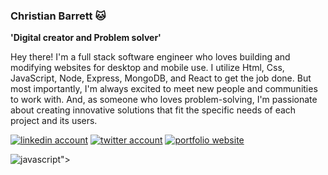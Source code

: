 ### Christian Barrett 🐱

**'Digital creator and Problem solver'**

Hey there! I'm a full stack software engineer who loves building and modifying websites for desktop and mobile use. I utilize Html, Css, JavaScript, Node, Express, MongoDB, and React to get the job done. But most importantly, I'm always excited to meet new people and communities to work with. And, as someone who loves problem-solving, I'm passionate about creating innovative solutions that fit the specific needs of each project and its users.

<p align="left">
    <a href="https://www.linkedin.com/in/christianbacct/">
        <img alt="linkedin account"
        src="https://img.shields.io/badge/LinkedIn-0077B5?style=for-the-badge&logo=linkedin&logoColor=white/"></a>
    <a href="https://twitter.com/ChristianBrrtt">
        <img alt="twitter account"
        src="https://img.shields.io/badge/Twitter-1DA1F2?style=for-the-badge&logo=twitter&logoColor=white"></a>
    <a href="https://christianbarrettcse.netlify.app/">
        <img alt="portfolio website"
        src="https://img.shields.io/badge/Portfolio-000000?style=for-the-badge&logo=About.Portfolio&logoColor=white"></a>
</p>
<p align="left">
    <img alt="javascript"
        src="https://img.icons8.com/arcade/64/null/javascript.png"/>"></a>




